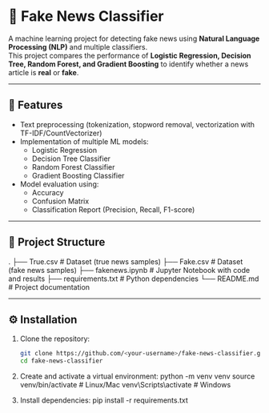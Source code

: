 # 📰 Fake News Classifier

A machine learning project for detecting fake news using **Natural Language Processing (NLP)** and multiple classifiers.  
This project compares the performance of **Logistic Regression, Decision Tree, Random Forest, and Gradient Boosting** to identify whether a news article is **real** or **fake**.

---

## 🚀 Features
- Text preprocessing (tokenization, stopword removal, vectorization with TF-IDF/CountVectorizer)
- Implementation of multiple ML models:
  - Logistic Regression
  - Decision Tree Classifier
  - Random Forest Classifier
  - Gradient Boosting Classifier
- Model evaluation using:
  - Accuracy
  - Confusion Matrix
  - Classification Report (Precision, Recall, F1-score)

---

## 📂 Project Structure
.
├── True.csv # Dataset (true news samples)
├── Fake.csv # Dataset (fake news samples)
├── fakenews.ipynb # Jupyter Notebook with code and results
├── requirements.txt # Python dependencies
└── README.md # Project documentation



---

## ⚙️ Installation

1. Clone the repository:
   ```bash
   git clone https://github.com/<your-username>/fake-news-classifier.git
   cd fake-news-classifier

2. Create and activate a virtual environment:
   python -m venv venv
   source venv/bin/activate   # Linux/Mac
   venv\Scripts\activate      # Windows

3. Install dependencies:
   pip install -r requirements.txt





